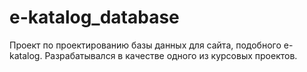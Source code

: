 # e-katalog_database
Проект по проектированию базы данных для сайта, подобного e-katalog. Разрабатывался в качестве одного из курсовых проектов.

